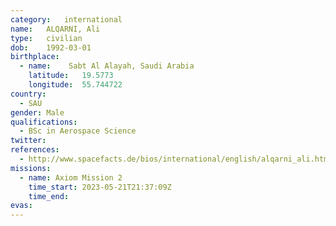 ```yaml
---
category:	international
name:	ALQARNI, Ali
type:	civilian
dob:	1992-03-01
birthplace:
  - name:	 Sabt Al Alayah, Saudi Arabia
    latitude:	19.5773 
    longitude:	55.744722
country:
  - SAU
gender:	Male
qualifications:
  - BSc in Aerospace Science
twitter:
references:
  - http://www.spacefacts.de/bios/international/english/alqarni_ali.htm
missions:
  - name: Axiom Mission 2
    time_start: 2023-05-21T21:37:09Z
    time_end:
evas:
---
```

